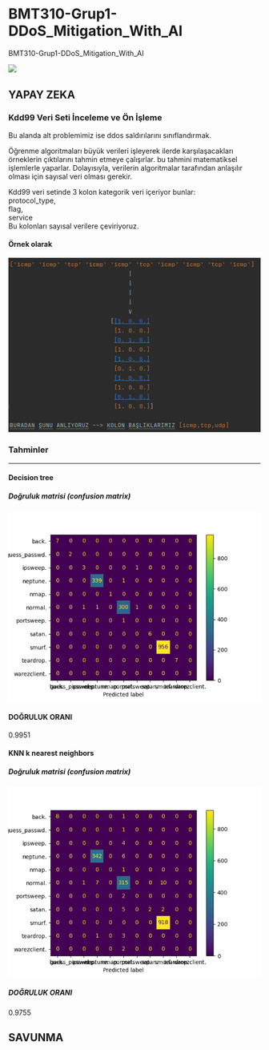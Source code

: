 # BMT310-Grup1-DDoS_Mitigation_With_AI
BMT310-Grup1-DDoS_Mitigation_With_AI

![](https://www.flowmon.com/CMSPages/GetFile.aspx?guid=4cec8e92-4689-4529-8fb7-5737d8b7340c&maxsidesize=2500)
## YAPAY ZEKA
### Kdd99 Veri Seti İnceleme ve Ön İşleme

Bu alanda alt problemimiz ise ddos saldırılarını sınıflandırmak.

Öğrenme algoritmaları büyük verileri işleyerek ilerde karşılaşacakları örneklerin çıktılarını tahmin etmeye çalışırlar.
bu tahmini matematiksel işlemlerle yaparlar. Dolayısıyla, verilerin algoritmalar tarafından anlaşılır olması 
için sayısal veri olması gerekir.
 

Kdd99 veri setinde 3 kolon kategorik veri içeriyor bunlar:<br/>
protocol_type,<br/>
flag,<br/>
service<br/>
Bu kolonları sayısal verilere çeviriyoruz.

#### Örnek olarak
![](gorseller/KategorikVeriler.png)

### Tahminler

<hr/>

#### Decision tree

##### Doğruluk matrisi (confusion matrix)

![](gorseller/DecisionTreeConfMat.png)

#### DOĞRULUK ORANI
0.9951

#### KNN k nearest neighbors

##### Doğruluk matrisi (confusion matrix)

![](gorseller/KnnConfMat.png)

##### DOĞRULUK ORANI
0.9755











## SAVUNMA
